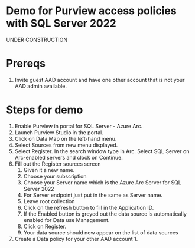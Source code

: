 # Demo for Purview access policies with SQL Server 2022

UNDER CONSTRUCTION

# Prereqs

1. Invite guest AAD account and have one other account that is not your AAD admin available.

# Steps for demo

1. Enable Purview in portal for SQL Server - Azure Arc.
1. Launch Purview Studio in the portal.
1. Click on Data Map on the left-hand menu.
1. Select Sources from new menu displayed.
1. Select Register. In the search window type in Arc. Select SQL Server on Arc-enabled servers and clock on Continue.
1. Fill out the Register sources screen
    1. Given it a new name.
    1. Choose your subscription
    1. Choose your Server name which is the Azure Arc Server for SQL Server 2022
    1. For Server endpoint just put in the same as Server name.
    1. Leave root collection
    1. Click on the refresh button to fill in the Application ID.
    1. If the Enabled button is greyed out the data source is automatically enabled for Data use Management.
    1. Click on Register.
    1. Your data source should now appear on the list of data sources
1. Create a Data policy for your other AAD account
    1. 